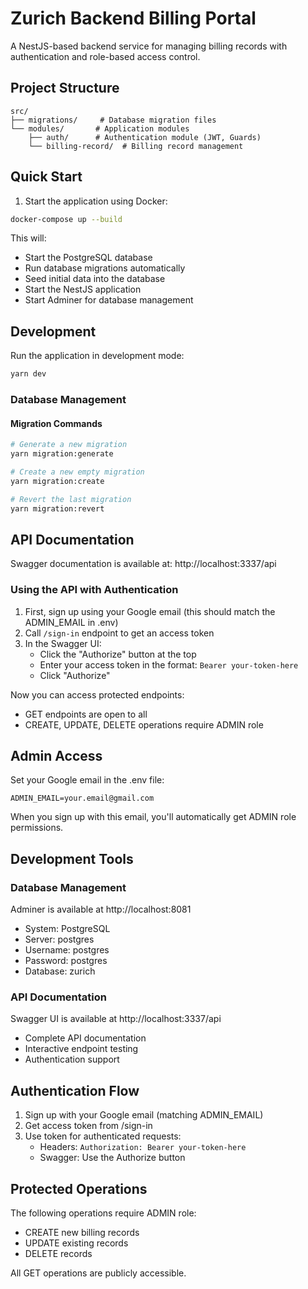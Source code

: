 # Zurich Backend Billing Portal

A NestJS-based backend service for managing billing records with authentication and role-based access control.

## Project Structure

```
src/
├── migrations/     # Database migration files
└── modules/       # Application modules
    ├── auth/      # Authentication module (JWT, Guards)
    └── billing-record/  # Billing record management
```

## Quick Start

1. Start the application using Docker:

```bash
docker-compose up --build
```

This will:

- Start the PostgreSQL database
- Run database migrations automatically
- Seed initial data into the database
- Start the NestJS application
- Start Adminer for database management

## Development

Run the application in development mode:

```bash
yarn dev
```

### Database Management

#### Migration Commands

```bash
# Generate a new migration
yarn migration:generate

# Create a new empty migration
yarn migration:create

# Revert the last migration
yarn migration:revert
```

## API Documentation

Swagger documentation is available at: http://localhost:3337/api

### Using the API with Authentication

1. First, sign up using your Google email (this should match the ADMIN_EMAIL in .env)
2. Call `/sign-in` endpoint to get an access token
3. In the Swagger UI:
   - Click the "Authorize" button at the top
   - Enter your access token in the format: `Bearer your-token-here`
   - Click "Authorize"

Now you can access protected endpoints:

- GET endpoints are open to all
- CREATE, UPDATE, DELETE operations require ADMIN role

## Admin Access

Set your Google email in the .env file:

```
ADMIN_EMAIL=your.email@gmail.com
```

When you sign up with this email, you'll automatically get ADMIN role permissions.

## Development Tools

### Database Management

Adminer is available at http://localhost:8081

- System: PostgreSQL
- Server: postgres
- Username: postgres
- Password: postgres
- Database: zurich

### API Documentation

Swagger UI is available at http://localhost:3337/api

- Complete API documentation
- Interactive endpoint testing
- Authentication support

## Authentication Flow

1. Sign up with your Google email (matching ADMIN_EMAIL)
2. Get access token from /sign-in
3. Use token for authenticated requests:
   - Headers: `Authorization: Bearer your-token-here`
   - Swagger: Use the Authorize button

## Protected Operations

The following operations require ADMIN role:

- CREATE new billing records
- UPDATE existing records
- DELETE records

All GET operations are publicly accessible.
